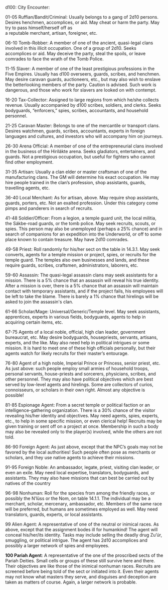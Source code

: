 d100: City Encounter: 

01-05 Ruffian/Bandit/Criminal: Usually belongs to a gang of 2d10 persons. Desires henchmen, accomplices, or aid. May cheat or harm the party. May try to pass himself/herself off as  
a reputable merchant, artisan, foreigner, etc.  

06-10 Tomb-Robber: A member of one of the ancient, quasi-legal clans involved in this illicit occupation. One of a group of 2d10. Seeks accomplices or aid. May deceive the party, steal the spoils, or leave comrades to face the wrath of the Tomb Police.  

11-15 Slaver: A member of one of the least prestigious professions in the Five Empires. Usually has d100 overseers, guards, scribes, and henchmen. May desire caravan guards, auctioneers, etc., but may also wish to enslave the betterlooking members of the party. Caution is advised. Such work is  
dangerous, and those who work for slavers are looked on with contempt.  

16-20 Tax-Collector: Assigned to large regions from which he/she collects revenue. Usually accompanied by d100 scribes, soldiers, and clerks. Seeks bodyguards, “enforcers,” spies, scribes, accountants, and household personnel. 

21-25 Caravan Master: Belongs to one of the mercantile or transport clans. Desires watchmen, guards, scribes, accountants, experts in foreign languages and cultures, and investors who will accompany him on journeys.  

26-30 Arena Official: A member of one of the entrepreneurial clans involved in the business of the Hirilákte arena. Seeks gladiators, entertainers, and guards. Not a prestigious occupation, but useful for fighters who cannot find other employment.  

31-35 Artisan: Usually a clan elder or master craftsman of one of the manufacturing clans. The GM will determine his exact occupation. He may hire people trained in the clan’s profession, shop assistants, guards, travelling agents, etc. 

36-40 Local Merchant: As for artisan, above. May require shop assistants, guards, porters, etc. Not an exalted profession. Under this category come pimps and panderers in search of recruits. 

41-48 Soldier/Officer: From a legion, a temple guard unit, the local militia, the Sákbe-road guards, or the tomb police. May seek recruits, scouts, or spies. This person may also be unemployed (perhaps a 25% chance) and in search of companions for an expedition into the Underworld, or off to some place known to contain treasure. May have 2d10 comrades.  

49-58 Priest: Roll randomly for his/her sect on the table in 14.3.1. May seek converts, agents for a temple mission or project, spies, or recruits for the temple guard. The temples also own businesses and lands, and these require guards, scribes, craftsmen, administrators, laborers, etc.  

59-60 Assassin: The quasi-legal assassin clans may seek assistants for a mission. There is a 5% chance that an assassin will reveal his true identity. After a mission is over, there is a 5% chance that an assassin will maintain contact with temporary assistants, and if the project fails, his employees will be left to take the blame. There is barely a 1% chance that hirelings will be asked to join the assassin's clan.  

61-66 Scholar/Mage: Universal/Generic/Temple level. May seek assistants, apprentices, experts in various fields, bodyguards, agents to help in acquiring certain items, etc. 

67-75 Agents of a local noble, official, high clan leader, government bureaucrat, etc. May desire bodyguards, housepriests, servants, artisans, experts, and the like. May also need help in political intrigues or some mission. It is hard to meet one of these high officials personally, but their agents watch for likely recruits for their master’s entourage.  

76-80 Agent of a high noble, Imperial Prince or Princess, senior priest, etc. As just above: such people employ small armies of household troops, personal servants, house-priests and sorcerers, physicians, scribes, and other personnel. They may also have political objectives which are best served by low-level agents and hirelings. Some are collectors of curios, connoisseurs, or scholars in their own right. Almost any objective is possible!  

81-85 Espionage Agent: From a secret temple or political faction or an intelligence-gathering organization. There is a 30% chance of the visitor revealing his/her identity and objectives. May need agents, spies, experts, etc., to help in some specific mission, or even clerical help! Recruits may be given training or sent off on a project at once. Membership in such a body may also be revealed only to the player(s) involved, while the others are not told.

86-90 Foreign Agent: As just above, except that the NPC’s goals may not be favored by the local authorities! Such people often pose as merchants or scholars, and they use native agents to achieve their missions.

91-95 Foreign Noble: An ambassador, legate, priest, visiting clan leader, or even an exile. May need local expertise, translators, bodyguards, and assistants. They may also have missions that can best be carried out by natives of the country 

96-98 Nonhuman: Roll for the species from among the friendly races, or possibly the N’lüss or the Nom, on table 14.1.1. The individual may be a merchant, scholar, mercenary, ambassador, etc. Members of the same race will be preferred, but humans are sometimes employed as well.
May need translators, guards, experts, or local assistants.

99 Alien Agent: A representative of one of the neutral or inimical races. As above, except that the assignment bodes ill for humankind! The agent will conceal his/her/its identity. Tasks may include selling the deadly drug Zu’úr, smuggling, or political intrigue. The agent has 2d10 accomplices and possibly a larger network of spies and
employees.

**100 Pariah Agent**: A representative of the one of the proscribed sects of the Pariah Deities. Small cells or groups of these still survive here and there. Their objectives are like those of the inimical nonhuman races. Recruits are screened before being told of the sect or initiated into it. Even their agents may not know what masters they serve, and disguises and deception are taken as matters of course. Again, a larger network is probable.